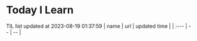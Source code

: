 # Today I Learn 
TIL list updated at 2023-08-19 01:37:59
| name | url | updated time |
| :--- | -- | -- |
